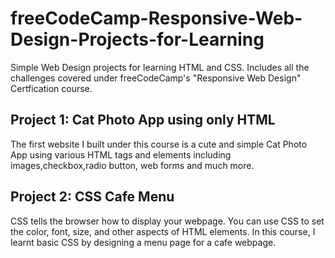 # freeCodeCamp-Responsive-Web-Design-Projects-for-Learning
Simple Web Design projects for learning HTML and CSS. Includes all the challenges covered under freeCodeCamp's "Responsive Web Design" Certfication course.

## Project 1: Cat Photo App using only HTML
The first website I built under this course is a cute and simple Cat Photo App using various HTML tags and elements including images,checkbox,radio button, web forms and much more.

## Project 2: CSS Cafe Menu
CSS tells the browser how to display your webpage. You can use CSS to set the color, font, size, and other aspects of HTML elements. 
In this course, I learnt basic CSS by designing a menu page for a cafe webpage.
